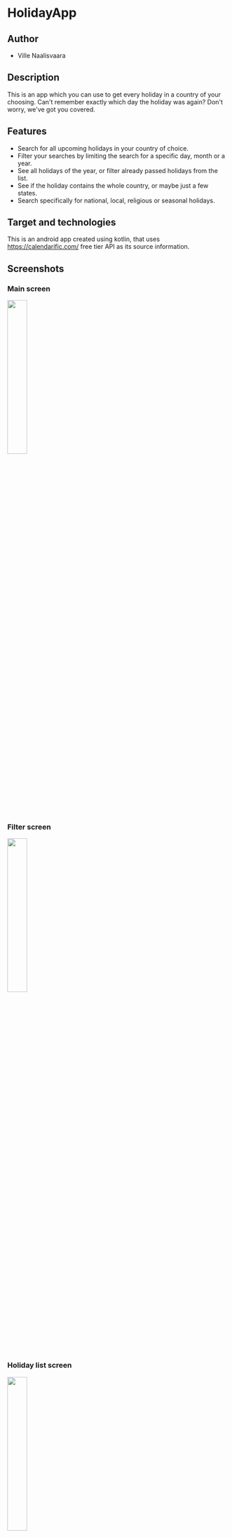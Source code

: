# HolidayApp

## Author

- Ville Naalisvaara

## Description

This is an app which you can use to get every holiday in a country of your choosing. Can't remember exactly which day the holiday was again? Don't worry, we've got you covered.

## Features

  - Search for all upcoming holidays in your country of choice.
  - Filter your searches by limiting the search for a specific day, month or a year.
  - See all holidays of the year, or filter already passed holidays from the list.
  - See if the holiday contains the whole country, or maybe just a few states.
  - Search specifically for national, local, religious or seasonal holidays.

## Target and technologies

This is an android app created using kotlin, that uses https://calendarific.com/ free tier API as its source information.

## Screenshots

### Main screen
<img src="https://user-images.githubusercontent.com/77456796/169889439-c5a34ec5-06c6-4551-9c85-ee83b52a4ad2.png" width=30% height=30%>

### Filter screen
<img src="https://user-images.githubusercontent.com/77456796/169889784-1addeec3-7f4a-49b0-8bb5-44e5cafe9886.jpg" width=30% height=30%>

### Holiday list screen
<img src="https://user-images.githubusercontent.com/77456796/169889807-cee6a79b-a58a-437b-a5bd-a77024e57858.jpg" width=30% height=30%>

### Holiday card view
<img src="https://user-images.githubusercontent.com/77456796/169889824-116713bd-3ab7-4a38-9991-b0571469cc39.jpg" width=30% height=30%>

## Screencast

https://www.youtube.com/watch?v=j6-ezZfZ_DQ
